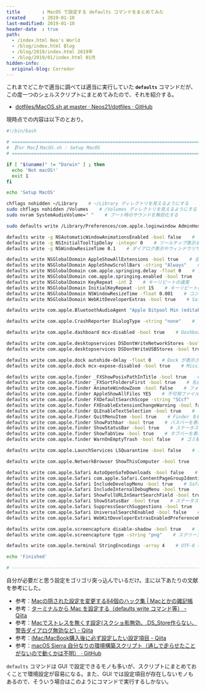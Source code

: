 ```yaml
---
title        : MacOS で設定する defaults コマンドをまとめてみた
created      : 2019-01-10
last-modified: 2019-01-10
header-date  : true
path:
  - /index.html Neo's World
  - /blog/index.html Blog
  - /blog/2019/index.html 2019年
  - /blog/2019/01/index.html 01月
hidden-info:
  original-blog: Corredor
---
```


これまでどこかで適当に調べては適当に実行していた **`defaults`** コマンドだが、この度一つのシェルスクリプトにまとめてみたので、それを紹介する。

- [dotfiles/MacOS.sh at master · Neos21/dotfiles · GitHub](https://github.com/Neos21/dotfiles/blob/master/Mac/MacOS.sh)

現時点での内容は以下のとおり。

```bash
#!/bin/bash

# ================================================================================
# 【For Mac】MacOS.sh : Setup MacOS
# ================================================================================

if [ "$(uname)" != "Darwin" ] ; then
  echo 'Not macOS!'
  exit 1
fi

echo 'Setup MacOS'

chflags nohidden ~/Library    # ~/Library ディレクトリを見えるようにする
sudo chflags nohidden /Volumes    # /Volumes ディレクトリを見えるようにする
sudo nvram SystemAudioVolume=" "    # ブート時のサウンドを無効化する

sudo defaults write /Library/Preferences/com.apple.loginwindow AdminHostInfo HostName    # 時計アイコンクリック時に OS やホスト名 IP を表示する

defaults write -g NSAutomaticWindowAnimationsEnabled -bool false    # ファイルを開くときのアニメーションを無効にする
defaults write -g NSInitialToolTipDelay -integer 0    # ツールチップ表示までのタイムラグをなくす
defaults write -g NSWindowResizeTime 0.1    # ダイアログ表示やウィンドウリサイズ速度を高速化する

defaults write NSGlobalDomain AppleShowAllExtensions -bool true    # 全ての拡張子のファイルを表示する
defaults write NSGlobalDomain AppleShowScrollBars -string "Always"    # スクロールバーを常時表示する
defaults write NSGlobalDomain com.apple.springing.delay -float 0    # スプリングロード遅延を除去する
defaults write NSGlobalDomain com.apple.springing.enabled -bool true    # ディレクトリのスプリングロードを有効にする
defaults write NSGlobalDomain KeyRepeat -int 2    # キーリピートの速度
defaults write NSGlobalDomain InitialKeyRepeat -int 15    # キーリピート開始までのタイミング
defaults write NSGlobalDomain NSWindowResizeTime -float 0.001    # コンソールアプリケーションの画面サイズ変更を高速にする
defaults write NSGlobalDomain WebKitDeveloperExtras -bool true    # Safari のコンテキストメニューに Web インスペクタを追加する

defaults write com.apple.BluetoothAudioAgent "Apple Bitpool Min (editable)" -int 40    # Bluetooth ヘッドフォン・ヘッドセットの音質を向上させる

defaults write com.apple.CrashReporter DialogType -string "none"    # クラッシュレポートを無効化する

defaults write com.apple.dashboard mcx-disabled -bool true    # Dashboard を無効化する

defaults write com.apple.desktopservices DSDontWriteNetworkStores -bool true    # USB やネットワークストレージに .DS_Store ファイルを作成しない
defaults write com.apple.desktopservices DSDontWriteUSBStores -bool true

defaults write com.apple.dock autohide-delay -float 0    # Dock が表示されるまでの待ち時間を無効にする
defaults write com.apple.dock mcx-expose-disabled -bool true    # Mission Control を使用不可にする

defaults write com.apple.finder _FXShowPosixPathInTitle -bool true    # Finder のタイトルバーにフルパスを表示する
defaults write com.apple.finder _FXSortFoldersFirst -bool true    # 名前で並べ替えを選択時にディレクトリを前に置くようにする
defaults write com.apple.finder AnimateWindowZoom -bool false    # フォルダを開くときのアニメーションを無効にする
defaults write com.apple.finder AppleShowAllFiles YES    # 不可視ファイルを表示する
defaults write com.apple.finder FXDefaultSearchScope -string "SCcf"    # 検索時にデフォルトでカレントディレクトリを検索する
defaults write com.apple.finder FXEnableExtensionChangeWarning -bool false    # 拡張子変更時の警告を無効化する
defaults write com.apple.finder QLEnableTextSelection -bool true    # クイックルックでテキストを選択可能にする
defaults write com.apple.Finder QuitMenuItem -bool true    # Finder を終了させる項目を追加する
defaults write com.apple.finder ShowPathbar -bool true    # パスバーを表示する
defaults write com.apple.finder ShowStatusBar -bool true    # ステータスバーを表示する
defaults write com.apple.finder ShowTabView -bool true    # タブバーを表示する
defaults write com.apple.finder WarnOnEmptyTrash -bool false    # ゴミ箱を空にする前の警告を無効化する

defaults write com.apple.LaunchServices LSQuarantine -bool false    # 未確認のアプリケーションを実行する際のダイアログを無効にする

defaults write com.apple.NetworkBrowser ShowThisComputer -bool true    # ファイル共有を有効にした時、共有先に自分の Mac を表示させる

defaults write com.apple.Safari AutoOpenSafeDownloads -bool false    # ファイルのダウンロード後に自動でファイルを開くのを無効化する
defaults write com.apple.Safari com.apple.Safari.ContentPageGroupIdentifier.WebKit2DeveloperExtrasEnabled -bool true    # Safari の開発・デバッグメニューを有効にする
defaults write com.apple.Safari IncludeDevelopMenu -bool true    # Safari の開発・デバッグメニューを有効にする
defaults write com.apple.Safari IncludeInternalDebugMenu -bool true    # Safari の開発・デバッグメニューを有効にする
defaults write com.apple.Safari ShowFullURLInSmartSearchField -bool true    # アドレスバーに完全な URL を表示する
defaults write com.apple.Safari ShowStatusBar -bool true    # ステータスバーを表示する
defaults write com.apple.Safari SuppressSearchSuggestions -bool true    # 検索クエリを Apple へ送信しない
defaults write com.apple.Safari UniversalSearchEnabled -bool false    # 検索クエリを Apple へ送信しない
defaults write com.apple.Safari WebKitDeveloperExtrasEnabledPreferenceKey -bool true    # Safari の開発・デバッグメニューを有効にする

defaults write com.apple.screencapture disable-shadow -bool true    # スクリーンキャプチャの影をなくす
defaults write com.apple.screencapture type -string "png"    # スクリーンショットの保存形式を PNG にする

defaults write com.apple.terminal StringEncodings -array 4    # UTF-8 のみを使用する

echo 'Finished'

# --------------------------------------------------------------------------------
```

自分が必要だと思う設定をゴリゴリ突っ込んでいるだけ。主に以下あたりの文献を参考にした。

- 参考：[Macの隠された設定を変更する84個のハック集 | Macとかの雑記帳](http://tukaikta.blog135.fc2.com/blog-entry-251.html)
- 参考：[ターミナルから Mac を設定する（defaults write コマンド等） - Qiita](https://qiita.com/djmonta/items/17531dde1e82d9786816)
- 参考：[Macでストレスを無くす設定(スクショ影無効、.DS_Store作らない、警告ダイアログ無効など) - Qiita](https://qiita.com/ohkawa/items/22ed931bbf8b788dac9a)
- 参考：[iMac/MacBook購入後に必ず設定したい設定項目 - Qiita](https://qiita.com/ryuichi1208/items/5905240f3bfce793b33d)
- 参考：[macOS Sierra 自分なりの環境構築スクリプト（通しで走らせたことがないので動くかは不明） · GitHub](https://gist.github.com/apricoton/bee09c9bb9c38c292790316b7741c25b)

`defaults` コマンドは GUI で設定できるモノも多いが、スクリプトにまとめておくことで環境設定が容易になる。また、GUI では設定項目が存在しないモノもあるので、そういう場合はこのようにコマンドで実行するしかない。

